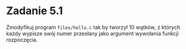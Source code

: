 # Zadanie 5.1
Zmodyfikuj program `files/hello.c` tak by tworzył 10 wątków, z których każdy wypisze swój numer przesłany jako argument wywołania funkcji rozpoczęcia.